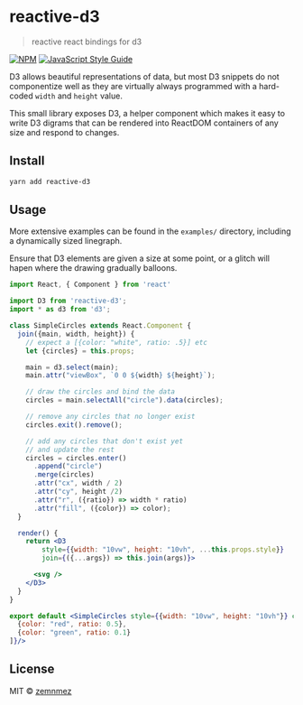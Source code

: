 # reactive-d3

> reactive react bindings for d3

[![NPM](https://img.shields.io/npm/v/reactive-d3.svg)](https://www.npmjs.com/package/reactive-d3) [![JavaScript Style Guide](https://img.shields.io/badge/code_style-standard-brightgreen.svg)](https://standardjs.com)

D3 allows beautiful representations of data, but most D3 snippets do not componentize well as they are virtually always programmed with a hard-coded `width` and `height` value.

This small library exposes D3, a helper component which makes it easy to write D3 digrams that can be rendered into ReactDOM containers of any size and respond to changes.

## Install

```bash
yarn add reactive-d3
```

## Usage

More extensive examples can be found in the `examples/` directory, including a dynamically sized linegraph.

Ensure that D3 elements are given a size at some point, or a glitch will hapen where the drawing gradually balloons.

```jsx
import React, { Component } from 'react'

import D3 from 'reactive-d3';
import * as d3 from 'd3';

class SimpleCircles extends React.Component {
  join({main, width, height}) {
    // expect a [{color: "white", ratio: .5}] etc
    let {circles} = this.props;

    main = d3.select(main);
    main.attr("viewBox", `0 0 ${width} ${height}`);

    // draw the circles and bind the data
    circles = main.selectAll("circle").data(circles);

    // remove any circles that no longer exist
    circles.exit().remove();

    // add any circles that don't exist yet
    // and update the rest
    circles = circles.enter()
      .append("circle")
      .merge(circles)
      .attr("cx", width / 2)
      .attr("cy", height /2)
      .attr("r", ({ratio}) => width * ratio)
      .attr("fill", ({color}) => color);
  }

  render() {
    return <D3
        style={{width: "10vw", height: "10vh", ...this.props.style}}
        join={({...args}) => this.join(args)}>

      <svg />
    </D3>
  }
}

export default <SimpleCircles style={{width: "10vw", height: "10vh"}} circles ={[
  {color: "red", ratio: 0.5},
  {color: "green", ratio: 0.1}
]}/>
```

## License

MIT © [zemnmez](https://github.com/zemnmez)
